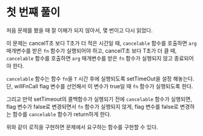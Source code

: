 # 첫 번쨰 풀이

처음 문제를 봤을 때 잘 이해가 되지 않아서, 몇 번이고 다시 읽었다.

이 문제는 cancelT초 보다 T초가 더 적은 시간일 때, `cancelable` 함수를 호출하면 `arg` 매개변수를 받은 `fn` 함수가 실행되어야 하고,
cancelT초 보다 T초가 더 클 때, `cancelable` 함수를 호출하면 `arg` 매개변수를 받은 `fn` 함수가 실행되지 않고 종료되어야 한다.

`cancelable` 함수는 함수 `fn`을 `T` 시간 후에 실행되도록 setTimeOut을 설정 해놓는다.
단, willFnCall flag 변수를 선언해서 이 변수가 true일 때 `fn` 함수가 실행되도록 한다.

그리고 만약 setTimeout의 콜백함수가 실행되기 전에 `cancelable` 함수가 실행되면, flag 변수가 false로 변경되면서 `fn` 함수가 실행되지 않게, flag 변수를 false로 변경하는 함수를 `cancelable` 함수가 return하게 한다.

위와 같이 로직을 구현하면 문제에서 요구하는 함수를 구현할 수 있다.
